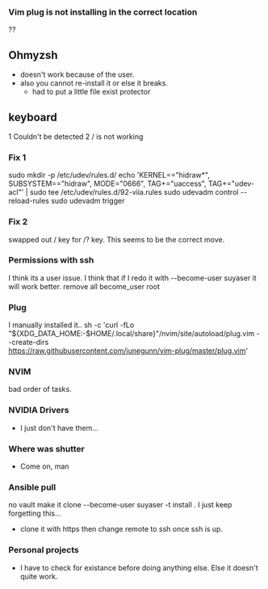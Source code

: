 ### Vim plug is not installing in the correct location
??

## Ohmyzsh
* doesn't work because of the user.
* also you cannot re-install it or else it breaks.
  * had to put a little file exist protector

## keyboard
1 Couldn't be detected
2 / is not working

### Fix 1
sudo mkdir -p /etc/udev/rules.d/
echo 'KERNEL=="hidraw*", SUBSYSTEM=="hidraw", MODE="0666", TAG+="uaccess", TAG+="udev-acl"' | sudo tee /etc/udev/rules.d/92-viia.rules
sudo udevadm control --reload-rules
sudo udevadm trigger

### Fix 2
swapped out / key for /? key.  This seems to be the correct move.

### Permissions with ssh
I think its a user issue.  I think that if I redo it with --become-user suyaser it will work better.
remove all become_user root

### Plug
I manually installed it..
sh -c 'curl -fLo "${XDG_DATA_HOME:-$HOME/.local/share}"/nvim/site/autoload/plug.vim --create-dirs \
       https://raw.githubusercontent.com/junegunn/vim-plug/master/plug.vim'
### NVIM
bad order of tasks.

### NVIDIA Drivers
* I just don't have them...

### Where was shutter
* Come on, man

### Ansible pull
no vault
make it clone
--become-user suyaser
-t install .  I just keep forgetting this...
- clone it with https then change remote to ssh once ssh is up.

### Personal projects
- I have to check for existance before doing anything else.  Else it doesn't
  quite work.
